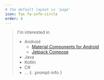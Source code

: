 ```yaml
---
# the default layout is 'page'
icon: fas fa-info-circle
order: 4
---
```


> I'm interested in
> - Android
>   - [Material Components for Android](https://github.com/material-components/material-components-android)
>   - [Jetpack Compose](https://developer.android.com/compose)
> - Java
> - Kotlin
> - C#
> - ...
{: .prompt-info }
